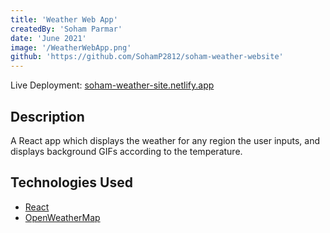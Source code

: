 ```yaml
---
title: 'Weather Web App'
createdBy: 'Soham Parmar'
date: 'June 2021'
image: '/WeatherWebApp.png'
github: 'https://github.com/SohamP2812/soham-weather-website'
---
```


Live Deployment: [soham-weather-site.netlify.app](https://soham-weather-site.netlify.app/)

## Description

A React app which displays the weather for any region the user inputs, and displays background GIFs according to the temperature.

## Technologies Used

- [React](https://reactjs.org/)
- [OpenWeatherMap](https://openweathermap.org/)
